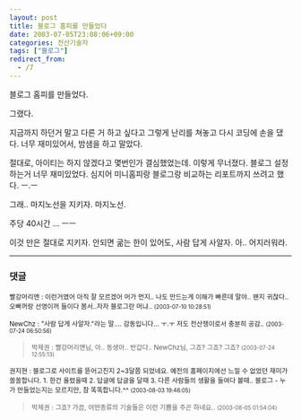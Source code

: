 ```yaml
---
layout: post
title: 블로그 홈피를 만들었다
date: 2003-07-05T23:08:06+09:00
categories: 전산기술자
tags: ["블로그"]
redirect_from:
  - /7
---
```


블로그 홈피를 만들었다.

그랬다.

지금까지 하던거 말고 다른 거 하고 싶다고 그렇게 난리를 쳐놓고 다시 코딩에 손을 댔다. 너무 재미있어서, 밤샘을 하고 말았다.

절대로, 아이티는 하지 않겠다고 몇번인가 결심했었는데. 이렇게 무너졌다. 블로그 설정하는거 너무 재미있었다. 심지어 미니홈피랑 블로그랑 비교하는 리포트까지 쓰려고 했다. ㅡ.ㅡ

그래.. 마지노선을 지키자. 마지노선.

주당 40시간 ... ㅡㅡ

이것 만은 절대로 지키자. 안되면 굶는 한이 있어도, 사람 답게 사알자. 아.. 어지러워라.



* * *

### 댓글



<!--- cmt:7 --->
<!--- mail: --->
<!--- parent:0 --->

<small>빨강머리앤 : 이런거였어 아직 잘 모르겠어  머가 먼지.. 나도 만드는게 이해가 빠른데 말야.. 왠지 귀찮다.. 오빠꺼랑 선영이꺼 들이다 봄서..자자  블로그란 머냐.. <small>(2003-07-10 10:28:51)</small></small>


<!--- cmt:8 --->
<!--- mail: --->
<!--- parent:0 --->

<small>NewChz : "사람 답게 사알자."라는 말....  감동입니다... ㅜ.ㅜ  저도 전산쟁이로서 충분히 공감.. <small>(2003-07-24 06:50:56)</small></small>


<!--- cmt:9 --->
<!--- mail: --->
<!--- parent:0 --->

> <small>박제권 : 빨강머리앤님, 아.. 동생아.. 반갑다.. NewChz님, 그죠? 그죠? 그죠? <small>(2003-07-24 12:55:13)</small></small>


<!--- cmt:10 --->
<!--- mail: --->
<!--- parent:0 --->

<small>권지현 : 블로그로 사이트를 뜯어고친지 2~3달쯤 되었네요. 예전의 홈페이지에선 느낄 수 없었던 재미가 쏠쏠합니다.  1. 한건 올렸을때 2. 답글에 답글을 달때 3. 다른 사람들의 생활을 들여다 볼때..  블로그 - 누가 만들었는지는 모르지만, 참 똑똑합니다.^^ <small>(2003-08-03 19:46:05)</small></small>


<!--- cmt:11 --->
<!--- mail: --->
<!--- parent:0 --->

> <small>박제권 : 그죠? 가끔, 어떤종류의 기술들은 이런 기쁨을 주곤 하네요.. <small>(2003-08-05 01:54:04)</small></small>

